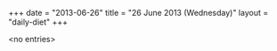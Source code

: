 +++
date = "2013-06-26"
title = "26 June 2013 (Wednesday)"
layout = "daily-diet"
+++

<p>&lt;no entries&gt;</p>